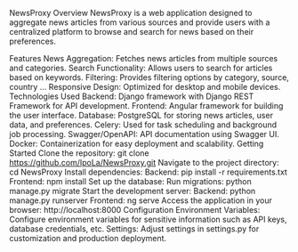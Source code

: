 NewsProxy
Overview
NewsProxy is a web application designed to aggregate news articles from various sources and provide users with a centralized platform to browse and search for news based on their preferences.

Features
News Aggregation: Fetches news articles from multiple sources and categories.
Search Functionality: Allows users to search for articles based on keywords.
Filtering: Provides filtering options by category, source, country ...
Responsive Design: Optimized for desktop and mobile devices.
Technologies Used
Backend: Django framework with Django REST Framework for API development.
Frontend: Angular framework for building the user interface.
Database: PostgreSQL for storing news articles, user data, and preferences.
Celery: Used for task scheduling and background job processing.
Swagger/OpenAPI: API documentation using Swagger UI.
Docker: Containerization for easy deployment and scalability.
Getting Started
Clone the repository: git clone https://github.com/IpoLa/NewsProxy.git
Navigate to the project directory: cd NewsProxy
Install dependencies:
Backend: pip install -r requirements.txt
Frontend: npm install
Set up the database:
Run migrations: python manage.py migrate
Start the development server:
Backend: python manage.py runserver
Frontend: ng serve
Access the application in your browser: http://localhost:8000
Configuration
Environment Variables: Configure environment variables for sensitive information such as API keys, database credentials, etc.
Settings: Adjust settings in settings.py for customization and production deployment.

